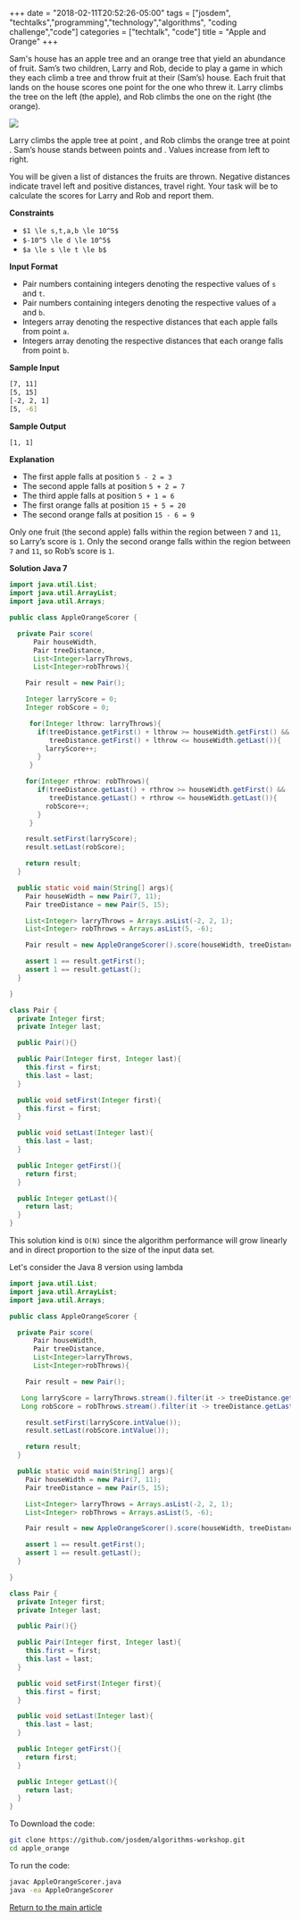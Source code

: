 +++
date = "2018-02-11T20:52:26-05:00"
tags = ["josdem", "techtalks","programming","technology","algorithms", "coding challenge","code"]
categories = ["techtalk", "code"]
title = "Apple and Orange"
+++

Sam's house has an apple tree and an orange tree that yield an abundance of fruit. Sam’s two children, Larry and Rob, decide to play a game in which they each climb a tree and throw fruit at their (Sam’s) house. Each fruit that lands on the house scores one point for the one who threw it. Larry climbs the tree on the left (the apple), and Rob climbs the one on the right (the orange).

<img src="/img/techtalks/algorithms/apple_orange.png"/>

Larry climbs the apple tree at point , and Rob climbs the orange tree at point . Sam’s house stands between points  and . Values increase from left to right.

You will be given a list of distances the fruits are thrown. Negative distances indicate travel left and positive distances, travel right. Your task will be to calculate the scores for Larry and Rob and report them.

**Constraints**

* `$1 \le s,t,a,b \le 10^5$`
* `$-10^5 \le d \le 10^5$`
* `$a \le s \le t \le b$`

**Input Format**

* Pair numbers containing integers denoting the respective values of `s` and `t`.
* Pair numbers containing integers denoting the respective values of `a` and `b`.
* Integers array denoting the respective distances that each apple falls from point `a`.
* Integers array denoting the respective distances that each orange falls from point `b`.


**Sample Input**

```bash
[7, 11]
[5, 15]
[-2, 2, 1]
[5, -6]
```

**Sample Output**

```bash
[1, 1]
```

**Explanation**

* The first apple falls at position `5 - 2 = 3`
* The second apple falls at position `5 + 2 = 7`
* The third apple falls at position `5 + 1 = 6`
* The first orange falls at position `15 + 5 = 20`
* The second orange falls at position `15 - 6 = 9`

Only one fruit (the second apple) falls within the region between `7` and `11`, so Larry’s score is `1`.
Only the second orange falls within the region between `7` and `11`, so Rob’s score is `1`.

**Solution Java 7**

```java
import java.util.List;
import java.util.ArrayList;
import java.util.Arrays;

public class AppleOrangeScorer {

  private Pair score(
      Pair houseWidth,
      Pair treeDistance,
      List<Integer>larryThrows,
      List<Integer>robThrows){

    Pair result = new Pair();

    Integer larryScore = 0;
    Integer robScore = 0;

     for(Integer lthrow: larryThrows){
       if(treeDistance.getFirst() + lthrow >= houseWidth.getFirst() &&
          treeDistance.getFirst() + lthrow <= houseWidth.getLast()){
         larryScore++;
       }
     }

    for(Integer rthrow: robThrows){
       if(treeDistance.getLast() + rthrow >= houseWidth.getFirst() &&
          treeDistance.getLast() + rthrow <= houseWidth.getLast()){
         robScore++;
       }
     }

    result.setFirst(larryScore);
    result.setLast(robScore);

    return result;
  }

  public static void main(String[] args){
    Pair houseWidth = new Pair(7, 11);
    Pair treeDistance = new Pair(5, 15);

    List<Integer> larryThrows = Arrays.asList(-2, 2, 1);
    List<Integer> robThrows = Arrays.asList(5, -6);

    Pair result = new AppleOrangeScorer().score(houseWidth, treeDistance, larryThrows, robThrows);

    assert 1 == result.getFirst();
    assert 1 == result.getLast();
  }

}

class Pair {
  private Integer first;
  private Integer last;

  public Pair(){}

  public Pair(Integer first, Integer last){
    this.first = first;
    this.last = last;
  }

  public void setFirst(Integer first){
    this.first = first;
  }

  public void setLast(Integer last){
    this.last = last;
  }

  public Integer getFirst(){
    return first;
  }

  public Integer getLast(){
    return last;
  }
}
```

This solution kind is `O(N)` since the algorithm performance will grow linearly and in direct proportion to the size of the input data set.

Let's consider the Java 8 version using lambda

```java
import java.util.List;
import java.util.ArrayList;
import java.util.Arrays;

public class AppleOrangeScorer {

  private Pair score(
      Pair houseWidth,
      Pair treeDistance,
      List<Integer>larryThrows,
      List<Integer>robThrows){

    Pair result = new Pair();

   Long larryScore = larryThrows.stream().filter(it -> treeDistance.getFirst() + it >= houseWidth.getFirst() && treeDistance.getFirst() + it <= houseWidth.getLast()).count();
   Long robScore = robThrows.stream().filter(it -> treeDistance.getLast() + it >= houseWidth.getFirst() && treeDistance.getLast() + it <= houseWidth.getLast()).count();

    result.setFirst(larryScore.intValue());
    result.setLast(robScore.intValue());

    return result;
  }

  public static void main(String[] args){
    Pair houseWidth = new Pair(7, 11);
    Pair treeDistance = new Pair(5, 15);

    List<Integer> larryThrows = Arrays.asList(-2, 2, 1);
    List<Integer> robThrows = Arrays.asList(5, -6);

    Pair result = new AppleOrangeScorer().score(houseWidth, treeDistance, larryThrows, robThrows);

    assert 1 == result.getFirst();
    assert 1 == result.getLast();
  }

}

class Pair {
  private Integer first;
  private Integer last;

  public Pair(){}

  public Pair(Integer first, Integer last){
    this.first = first;
    this.last = last;
  }

  public void setFirst(Integer first){
    this.first = first;
  }

  public void setLast(Integer last){
    this.last = last;
  }

  public Integer getFirst(){
    return first;
  }

  public Integer getLast(){
    return last;
  }
}
```

To Download the code:


```bash
git clone https://github.com/josdem/algorithms-workshop.git
cd apple_orange
```

To run the code:

```bash
javac AppleOrangeScorer.java
java -ea AppleOrangeScorer
```


[Return to the main article](/techtalk/algorithms)


